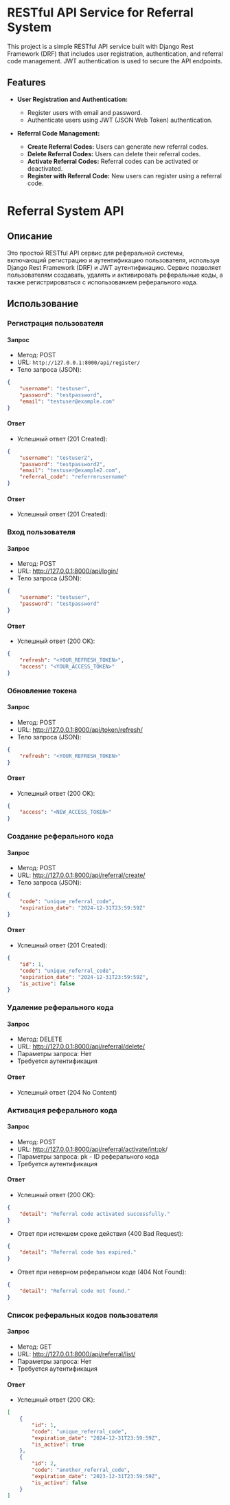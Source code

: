 # RESTful API Service for Referral System

This project is a simple RESTful API service built with Django Rest Framework (DRF) that includes user registration, authentication, and referral code management. JWT authentication is used to secure the API endpoints.

## Features

- **User Registration and Authentication:**
  - Register users with email and password.
  - Authenticate users using JWT (JSON Web Token) authentication.

- **Referral Code Management:**
  - **Create Referral Codes:** Users can generate new referral codes.
  - **Delete Referral Codes:** Users can delete their referral codes.
  - **Activate Referral Codes:** Referral codes can be activated or deactivated.
  - **Register with Referral Code:** New users can register using a referral code.


# Referral System API

## Описание

Это простой RESTful API сервис для реферальной системы, включающий регистрацию и аутентификацию пользователя, используя Django Rest Framework (DRF) и JWT аутентификацию. Сервис позволяет пользователям создавать, удалять и активировать реферальные коды, а также регистрироваться с использованием реферального кода.
## Использование

### Регистрация пользователя

#### Запрос

- Метод: POST
- URL: `http://127.0.0.1:8000/api/register/`
- Тело запроса (JSON):

```json
{
    "username": "testuser",
    "password": "testpassword",
    "email": "testuser@example.com"
}
```
#### Ответ
- Успешный ответ (201 Created):
```json
{
    "username": "testuser2",
    "password": "testpassword2",
    "email": "testuser@example2.com",
    "referral_code": "referrerusername"
}
```
#### Ответ
- Успешный ответ (201 Created):
### Вход пользователя
#### Запрос
- Метод: POST
- URL: http://127.0.0.1:8000/api/login/
- Тело запроса (JSON):

```json
{
    "username": "testuser",
    "password": "testpassword"
}
```
#### Ответ
- Успешный ответ (200 OK):
```json
{
    "refresh": "<YOUR_REFRESH_TOKEN>",
    "access": "<YOUR_ACCESS_TOKEN>"
}
```
### Обновление токена
#### Запрос
- Метод: POST
- URL: http://127.0.0.1:8000/api/token/refresh/
- Тело запроса (JSON):
```json
{
    "refresh": "<YOUR_REFRESH_TOKEN>"
}
```
#### Ответ
- Успешный ответ (200 OK):
```json
{
    "access": "<NEW_ACCESS_TOKEN>"
}
```
### Создание реферального кода
#### Запрос
- Метод: POST
- URL: http://127.0.0.1:8000/api/referral/create/
- Тело запроса (JSON):
```json
{
    "code": "unique_referral_code",
    "expiration_date": "2024-12-31T23:59:59Z"
}
```
#### Ответ
- Успешный ответ (201 Created):
```json
{
    "id": 1,
    "code": "unique_referral_code",
    "expiration_date": "2024-12-31T23:59:59Z",
    "is_active": false
}
```

### Удаление реферального кода
#### Запрос
- Метод: DELETE
- URL: http://127.0.0.1:8000/api/referral/delete/
- Параметры запроса: Нет
- Требуется аутентификация
#### Ответ
- Успешный ответ (204 No Content)

### Активация реферального кода
#### Запрос
- Метод: POST
- URL: http://127.0.0.1:8000/api/referral/activate/<int:pk>/
- Параметры запроса: pk - ID реферального кода
- Требуется аутентификация
#### Ответ
- Успешный ответ (200 OK):
```json
{
    "detail": "Referral code activated successfully."
}
```
- Ответ при истекшем сроке действия (400 Bad Request):
```json
{
    "detail": "Referral code has expired."
}
```
- Ответ при неверном реферальном коде (404 Not Found):
```json
{
    "detail": "Referral code not found."
}
```

### Список реферальных кодов пользователя
#### Запрос
- Метод: GET
- URL: http://127.0.0.1:8000/api/referral/list/
- Параметры запроса: Нет
- Требуется аутентификация
#### Ответ
- Успешный ответ (200 OK):
```json
[
    {
        "id": 1,
        "code": "unique_referral_code",
        "expiration_date": "2024-12-31T23:59:59Z",
        "is_active": true
    },
    {
        "id": 2,
        "code": "another_referral_code",
        "expiration_date": "2023-12-31T23:59:59Z",
        "is_active": false
    }
]
```

